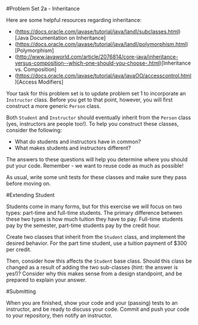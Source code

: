 #Problem Set 2a - Inheritance

Here are some helpful resources regarding inheritance:

* (https://docs.oracle.com/javase/tutorial/java/IandI/subclasses.html)[Java Documentation on Inheritance]
* (https://docs.oracle.com/javase/tutorial/java/IandI/polymorphism.html)[Polymorphism]
* (http://www.javaworld.com/article/2076814/core-java/inheritance-versus-composition--which-one-should-you-choose-.html)[Inheritance vs. Composition]
* (https://docs.oracle.com/javase/tutorial/java/javaOO/accesscontrol.html)[Access Modifiers]

Your task for this problem set is to update problem set 1 to incorporate an `Instructor` class. Before you get to that point, however, you will first construct a more generic `Person` class.

Both `Student` and `Instructor` should eventually inherit from the `Person` class (yes, instructors are people too!). To help you construct these classes, consider the following:

- What do students and instructors have in common?
- What makes students and instructors different?

The answers to these questions will help you determine where you should put your code. Remember - we want to reuse code as much as possible!

As usual, write some unit tests for these classes and make sure they pass before moving on.

#Extending Student

Students come in many forms, but for this exercise we will focus on two types: part-time and full-time students. The primary difference between these two types is how much tuition they have to pay. Full-time students pay by the semester, part-time students pay by the credit hour.

Create two classes that inherit from the `Student` class, and implement the desired behavior. For the part time student, use a tuition payment of $300 per credit.

Then, consider how this affects the `Student` base class. Should this class be changed as a result of adding the two sub-classes (hint: the answer is yes!)? Consider why this makes sense from a design standpoint, and be prepared to explain your answer.

#Submitting

When you are finished, show your code and your (passing) tests to an instructor, and be ready to discuss your code. Commit and push your code to your repository, then notify an instructor.